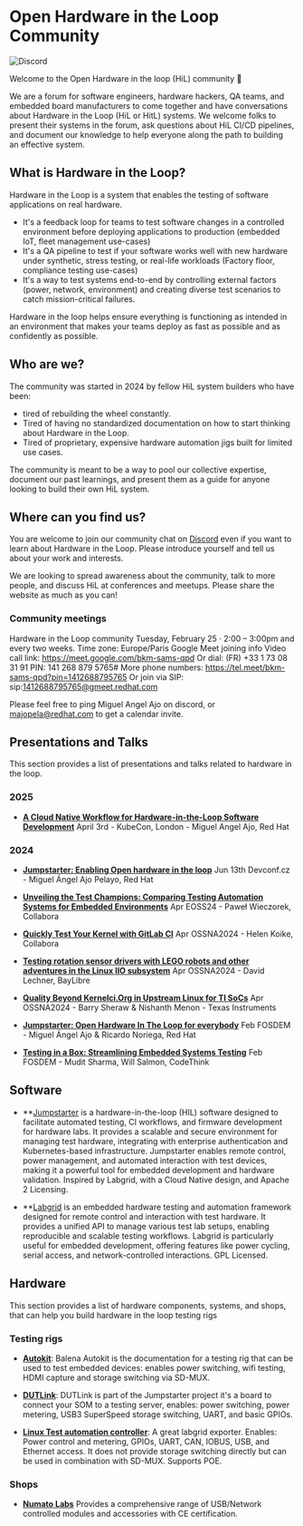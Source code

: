 # Open Hardware in the Loop Community

![Discord](https://img.shields.io/discord/1232626958932643841?style=plastic&logo=discord&label=Join%20our%20Discord)


Welcome to the Open Hardware in the loop (HiL) community 👋

We are a forum for software engineers, hardware hackers, QA teams, and embedded board manufacturers to come together and have conversations about Hardware in the Loop (HiL or HitL) systems. We welcome folks to present their systems in the forum, ask questions about HiL CI/CD pipelines, and document our knowledge to help everyone along the path to building an effective system.

## What is Hardware in the Loop?

Hardware in the Loop is a system that enables the testing of software applications on real hardware. 

- It's a feedback loop for teams to test software changes in a controlled environment before deploying applications to production (embedded IoT, fleet management use-cases)
- It's a QA pipeline to test if your software works well with new hardware under synthetic, stress testing, or real-life workloads (Factory floor, compliance testing use-cases)
- It's a way to test systems end-to-end by controlling external factors (power, network, environment) and creating diverse test scenarios to catch mission-critical failures. 

Hardware in the loop helps ensure everything is functioning as intended in an environment that makes your teams deploy as fast as possible and as confidently as possible. 

## Who are we?

The community was started in 2024 by fellow HiL system builders who have been: 

- tired of rebuilding the wheel constantly.
- Tired of having no standardized documentation on how to start thinking about Hardware in the Loop. 
- Tired of proprietary, expensive hardware automation jigs built for limited use cases. 

The community is meant to be a way to pool our collective expertise, document our past learnings, and present them as a guide for anyone looking to build their own HiL system.

## Where can you find us?

You are welcome to join our community chat on [Discord](https://discord.gg/vt6GYwesb3) even if you want to learn about Hardware in the Loop. Please introduce yourself and tell us about your work and interests.

We are looking to spread awareness about the community, talk to more people, and discuss HiL at conferences and meetups. Please share the website as much as you can!

### Community meetings

Hardware in the Loop community
Tuesday, February 25 · 2:00 – 3:00pm  and every two weeks.
Time zone: Europe/Paris
Google Meet joining info
Video call link: https://meet.google.com/bkm-sams-qpd
Or dial: ‪(FR) +33 1 73 08 31 91‬ PIN: ‪141 268 879 5765‬#
More phone numbers: https://tel.meet/bkm-sams-qpd?pin=1412688795765
Or join via SIP: sip:1412688795765@gmeet.redhat.com 

Please feel free to ping Miguel Angel Ajo on discord, or majopela@redhat.com to get a calendar invite.

## Presentations and Talks

This section provides a list of presentations and talks related to hardware in the loop.

### 2025

* **[A Cloud Native Workflow for Hardware-in-the-Loop Software Development](https://kccnceu2025.sched.com/event/1txFD?iframe=no)** April 3rd - KubeCon, London - Miguel Angel Ajo, Red Hat

### 2024

* **[Jumpstarter: Enabling Open hardware in the loop](https://pretalx.com/devconf-cz-2024/talk/7W9CSQ/)** Jun 13th Devconf.cz - Miguel Ángel Ajo Pelayo, Red Hat

* **[Unveiling the Test Champions: Comparing Testing Automation Systems for Embedded Environments](https://www.youtube.com/watch?v=IVgzn5wVgL0)** Apr EOSS24 - Paweł Wieczorek, Collabora

* **[Quickly Test Your Kernel with GitLab CI](https://www.youtube.com/watch?v=AUHUONWYTPw)** Apr OSSNA2024 - Helen Koike, Collabora

* **[Testing rotation sensor drivers with LEGO robots and other adventures in the Linux IIO subsystem](https://www.youtube.com/watch?v=5gja2Fd6iy4)** Apr OSSNA2024 - David Lechner, BayLibre

* **[Quality Beyond Kernelci.Org in Upstream Linux for TI SoCs](https://www.youtube.com/watch?v=XqXW-rZHdA0)** Apr OSSNA2024 - Barry Sheraw & Nishanth Menon - Texas Instruments


* **[Jumpstarter: Open Hardware In The Loop for everybody](https://fosdem.org/2024/schedule/event/fosdem-2024-3070-jumpstarter-open-hardware-in-the-loop-for-everybody/)** Feb FOSDEM - Miguel Ángel Ajo & Ricardo Noriega,  Red Hat

* **[Testing in a Box: Streamlining Embedded Systems Testing](https://fosdem.org/2024/schedule/event/fosdem-2024-3196-testing-in-a-box-streamlining-embedded-systems-testing/)** Feb FOSDEM -  Mudit Sharma, Will Salmon, CodeThink


## Software

* **[Jumpstarter](https://jumpstarter.dev) is a hardware-in-the-loop (HIL) software designed to facilitate
  automated testing, CI workflows, and firmware development for hardware labs. It provides a scalable and
  secure environment for managing test hardware, integrating with enterprise authentication and
  Kubernetes-based infrastructure. Jumpstarter enables remote control, power management, and
  automated interaction with test devices, making it a powerful tool for embedded development
  and hardware validation. Inspired by Labgrid, with a Cloud Native design, and Apache 2 Licensing.
  
* **[Labgrid](https://labgrid.readthedocs.io)  is an embedded hardware testing and automation framework
  designed for remote control and interaction with test hardware. It provides a unified API to manage
  various test lab setups, enabling reproducible and scalable testing workflows. Labgrid is particularly
  useful for embedded development, offering features like power cycling, serial access, and
  network-controlled interactions. GPL Licensed.


## Hardware

This section provides a list of hardware components, systems, and shops, that can help
you build hardware in the loop testing rigs

### Testing rigs
* **[Autokit](https://github.com/balena-io-hardware/autokit-info-doc)**: Balena Autokit is the
    documentation for a testing rig that can be used to test embedded devices: enables power
    switching, wifi testing, HDMI capture and storage switching via SD-MUX.

* **[DUTLink](https://github.com/jumpstarter-dev/dutlink-board)**: DUTLink is part of the
    Jumpstarter project it's a board to connect your SOM to a testing server, enables:
    power switching, power metering, USB3 SuperSpeed storage switching, UART, and basic
    GPIOs.

* **[Linux Test automation controller](https://www.linux-automation.com/en/products/lxa-tac.html)**:
    A great labgrid exporter. Enables: Power control and metering, GPIOs, UART, CAN,
    IOBUS, USB, and Ethernet access. It does not provide storage switching directly
    but can be used in combination with SD-MUX. Supports POE.

### Shops
* **[Numato Labs](https://numato.com/shop/)** Provides a comprehensive range of USB/Network
    controlled modules and accessories with CE certification.

